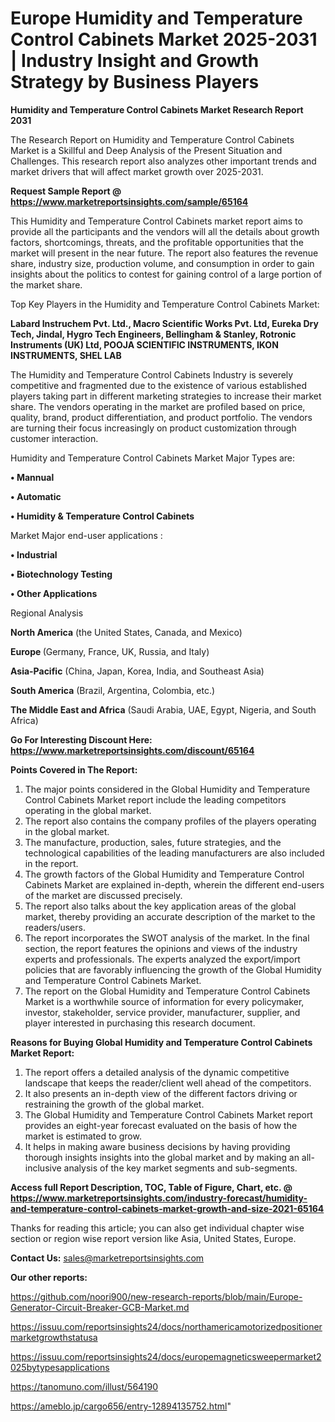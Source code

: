 # Europe Humidity and Temperature Control Cabinets Market 2025-2031 | Industry Insight and Growth Strategy by Business Players

<strong>Humidity and Temperature Control Cabinets Market Research Report 2031</strong>

The Research Report on Humidity and Temperature Control Cabinets Market is a Skillful and Deep Analysis of the Present Situation and Challenges. This research report also analyzes other important trends and market drivers that will affect market growth over 2025-2031.

<strong>Request Sample Report @ <a href=https://www.marketreportsinsights.com/sample/65164>https://www.marketreportsinsights.com/sample/65164</a></strong>

This Humidity and Temperature Control Cabinets market report aims to provide all the participants and the vendors will all the details about growth factors, shortcomings, threats, and the profitable opportunities that the market will present in the near future. The report also features the revenue share, industry size, production volume, and consumption in order to gain insights about the politics to contest for gaining control of a large portion of the market share.

Top Key Players in the Humidity and Temperature Control Cabinets Market:

<strong>Labard Instruchem Pvt. Ltd., Macro Scientific Works Pvt. Ltd, Eureka Dry Tech, Jindal, Hygro Tech Engineers, Bellingham & Stanley, Rotronic Instruments (UK) Ltd, POOJA SCIENTIFIC INSTRUMENTS, IKON INSTRUMENTS, SHEL LAB</strong>

The Humidity and Temperature Control Cabinets Industry is severely competitive and fragmented due to the existence of various established players taking part in different marketing strategies to increase their market share. The vendors operating in the market are profiled based on price, quality, brand, product differentiation, and product portfolio. The vendors are turning their focus increasingly on product customization through customer interaction.

Humidity and Temperature Control Cabinets Market Major Types are:

<strong>• Mannual

• Automatic

• Humidity & Temperature Control Cabinets</strong>

Market Major end-user applications :

<strong>• Industrial

• Biotechnology Testing

• Other Applications</strong>

Regional Analysis

</u><strong><b>North America</b></strong> (the United States, Canada, and Mexico)

<strong><b>Europe </b></strong>(Germany, France, UK, Russia, and Italy)

<strong><b>Asia-Pacific</b></strong> (China, Japan, Korea, India, and Southeast Asia)

<strong><b>South America</b></strong> (Brazil, Argentina, Colombia, etc.)

<strong><b>The Middle East and Africa</b></strong> (Saudi Arabia, UAE, Egypt, Nigeria, and South Africa)

<strong>Go For Interesting Discount Here: <a href=https://www.marketreportsinsights.com/discount/65164>https://www.marketreportsinsights.com/discount/65164</a></strong>

<strong>Points Covered in The Report:</strong>
<ol>
  <li>The major points considered in the Global Humidity and Temperature Control Cabinets Market report include the leading competitors operating in the global market.</li>
  <li>The report also contains the company profiles of the players operating in the global market.</li>
  <li>The manufacture, production, sales, future strategies, and the technological capabilities of the leading manufacturers are also included in the report.</li>
  <li>The growth factors of the Global Humidity and Temperature Control Cabinets Market are explained in-depth, wherein the different end-users of the market are discussed precisely.</li>
  <li>The report also talks about the key application areas of the global market, thereby providing an accurate description of the market to the readers/users.</li>
  <li>The report incorporates the SWOT analysis of the market. In the final section, the report features the opinions and views of the industry experts and professionals. The experts analyzed the export/import policies that are favorably influencing the growth of the Global Humidity and Temperature Control Cabinets Market.</li>
  <li>The report on the Global Humidity and Temperature Control Cabinets Market is a worthwhile source of information for every policymaker, investor, stakeholder, service provider, manufacturer, supplier, and player interested in purchasing this research document.</li>
</ol>
<strong>Reasons for Buying Global Humidity and Temperature Control Cabinets Market Report:</strong>

<ol>
  <li>The report offers a detailed analysis of the dynamic competitive landscape that keeps the reader/client well ahead of the competitors.</li>
  <li>It also presents an in-depth view of the different factors driving or restraining the growth of the global market.</li>
  <li>The Global Humidity and Temperature Control Cabinets Market report provides an eight-year forecast evaluated on the basis of how the market is estimated to grow.</li>
  <li>It helps in making aware business decisions by having providing thorough insights insights into the global market and by making an all-inclusive analysis of the key market segments and sub-segments.</li>
</ol>
<strong>Access full Report Description, TOC, Table of Figure, Chart, etc. @ <a href=https://www.marketreportsinsights.com/industry-forecast/humidity-and-temperature-control-cabinets-market-growth-and-size-2021-65164>https://www.marketreportsinsights.com/industry-forecast/humidity-and-temperature-control-cabinets-market-growth-and-size-2021-65164</a></strong>


Thanks for reading this article; you can also get individual chapter wise section or region wise report version like Asia, United States, Europe.

<strong>Contact Us:</strong>
sales@marketreportsinsights.com

<strong>Our other reports:</strong>

<a href=https://github.com/noori900/new-research-reports/blob/main/Europe-Generator-Circuit-Breaker-GCB-Market.md>https://github.com/noori900/new-research-reports/blob/main/Europe-Generator-Circuit-Breaker-GCB-Market.md</a>

<a href=https://issuu.com/reportsinsights24/docs/northamericamotorizedpositionermarketgrowthstatusa>https://issuu.com/reportsinsights24/docs/northamericamotorizedpositionermarketgrowthstatusa</a>

<a href=https://issuu.com/reportsinsights24/docs/europemagneticsweepermarket2025bytypesapplications>https://issuu.com/reportsinsights24/docs/europemagneticsweepermarket2025bytypesapplications</a>

<a href=https://tanomuno.com/illust/564190>https://tanomuno.com/illust/564190</a>

<a href=https://ameblo.jp/cargo656/entry-12894135752.html>https://ameblo.jp/cargo656/entry-12894135752.html</a>"
